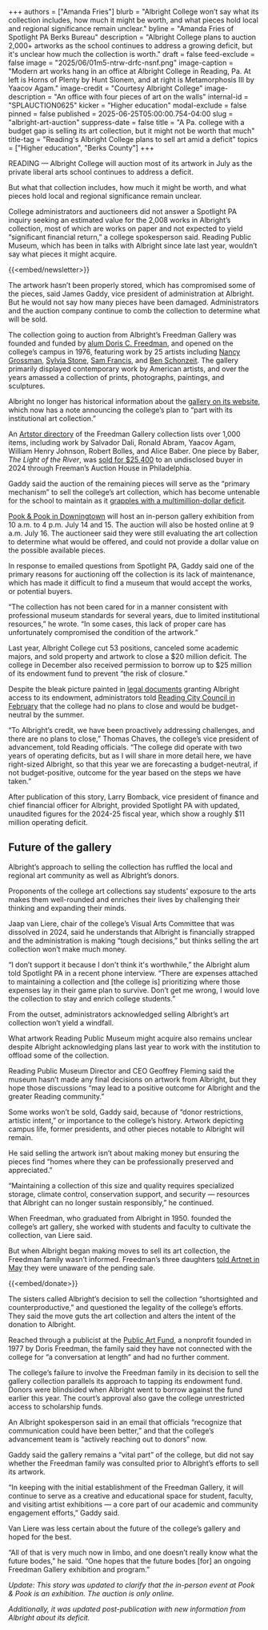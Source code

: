 +++
authors = ["Amanda Fries"]
blurb = "Albright College won’t say what its collection includes, how much it might be worth, and what pieces hold local and regional significance remain unclear."
byline = "Amanda Fries of Spotlight PA Berks Bureau"
description = "Albright College plans to auction 2,000+ artworks as the school continues to address a growing deficit, but it's unclear how much the collection is worth."
draft = false
feed-exclude = false
image = "2025/06/01m5-ntrw-drfc-nsnf.png"
image-caption = "Modern art works hang in an office at Albright College in Reading, Pa. At left is Horns of Plenty by Hunt Slonem, and at right is Metamorphosis III by Yaacov Agam."
image-credit = "Courtesy Albright College"
image-description = "An office with four pieces of art on the walls"
internal-id = "SPLAUCTION0625"
kicker = "Higher education"
modal-exclude = false
pinned = false
published = 2025-06-25T05:00:00.754-04:00
slug = "albright-art-auction"
suppress-date = false
title = "A Pa. college with a budget gap is selling its art collection, but it might not be worth that much"
title-tag = "Reading's Albright College plans to sell art amid a deficit"
topics = ["Higher education", "Berks County"]
+++

READING — Albright College will auction most of its artwork in July as the private liberal arts school continues to address a deficit.

But what that collection includes, how much it might be worth, and what pieces hold local and regional significance remain unclear.

College administrators and auctioneers did not answer a Spotlight PA inquiry seeking an estimated value for the 2,008 works in Albright’s collection, most of which are works on paper and not expected to yield “significant financial return,” a college spokesperson said. Reading Public Museum, which has been in talks with Albright since late last year, wouldn’t say what pieces it might acquire.

{{<embed/newsletter>}}

The artwork hasn’t been properly stored, which has compromised some of the pieces, said James Gaddy, vice president of administration at Albright. But he would not say how many pieces have been damaged. Administrators and the auction company continue to comb the collection to determine what will be sold.

The collection going to auction from Albright’s Freedman Gallery was founded and funded by <a href="https://www.visitpaamericana.com/listing/freedman-gallery-albright-college/742/">alum Doris C. Freedman</a>, and opened on the college’s campus in 1976, featuring work by 25 artists including <a href="https://americanart.si.edu/artist/nancy-grossman-1966">Nancy Grossman</a>, <a href="https://www.ericfirestonegallery.com/exhibitions/different-shapes/installation-views?view=slider">Sylvia Stone</a>, <a href="https://samfrancis.com">Sam Francis</a>, and <a href="https://www.benschonzeit.com">Ben Schonzeit</a>. The gallery primarily displayed contemporary work by American artists, and over the years amassed a collection of prints, photographs, paintings, and sculptures.

Albright no longer has historical information about the <a href="https://www.albright.edu/about-albright/buildings-facilities/center-for-the-arts/freedman-gallery/">gallery on its website</a>, which now has a note announcing the college’s plan to “part with its institutional art collection.”

An <a href="https://www.jstor.org/action/doBasicSearch?Query=freedman+gallery+Albright+college&amp;image_search_referrer=global&amp;so=primary_agents_str_asc&amp;searchkey=1747665665430&amp;doi=10.2307%2Fcommunity.11996320">Artstor directory</a> of the Freedman Gallery collection lists over 1,000 items, including work by Salvador Dali, Ronald Abram, Yaacov Agam, William Henry Johnson, Robert Bolles, and Alice Baber. One piece by Baber, <em>The Light of the River</em>, was <a href="https://hindmanauctions.com/auctions/2104-post-war-and-contemporary-art/lot/1">sold for $25,400</a> to an undisclosed buyer in 2024 through Freeman’s Auction House in Philadelphia.

Gaddy said the auction of the remaining pieces will serve as the “primary mechanism” to sell the college’s art collection, which has become untenable for the school to maintain as it <a href="https://www.spotlightpa.org/berks/2025/01/berks-albright-college-deficit-art-sale/">grapples with a multimillion-dollar deficit</a>.

<a href="https://pookandpook.com/calendar/">Pook &amp; Pook in Downingtown</a> will host an in-person gallery exhibition from 10 a.m. to 4 p.m. July 14 and 15. The auction will also be hosted online at 9 a.m. July 16. The auctioneer said they were still evaluating the art collection to determine what would be offered, and could not provide a dollar value on the possible available pieces.

In response to emailed questions from Spotlight PA, Gaddy said one of the primary reasons for auctioning off the collection is its lack of maintenance, which has made it difficult to find a museum that would accept the works, or potential buyers.

“The collection has not been cared for in a manner consistent with professional museum standards for several years, due to limited institutional resources,” he wrote. “In some cases, this lack of proper care has unfortunately compromised the condition of the artwork.”

Last year, Albright College cut 53 positions, canceled some academic majors, and sold property and artwork to close a $20 million deficit. The college in December also received permission to borrow up to $25 million of its endowment fund to prevent “the risk of closure.”

Despite the bleak picture painted in <a href="https://www.documentcloud.org/documents/25499009-albright-emergency-consent-petition-and-decree-1/">legal documents</a> granting Albright access to its endowment, administrators told <a href="https://www.bctv.org/video/city-council-committee-of-the-whole-meeting-2-10-25-city-of-reading-pa/">Reading City Council in February</a> that the college had no plans to close and would be budget-neutral by the summer.

“To Albright’s credit, we have been proactively addressing challenges, and there are no plans to close,” Thomas Chaves, the college’s vice president of advancement, told Reading officials. “The college did operate with two years of operating deficits, but as I will share in more detail here, we have right-sized Albright, so that this year we are forecasting a budget-neutral, if not budget-positive, outcome for the year based on the steps we have taken.”

After publication of this story, Larry Bomback, vice president of finance and chief financial officer for Albright, provided Spotlight PA with updated, unaudited figures for the 2024-25 fiscal year, which show a roughly $11 million operating deficit.

## Future of the gallery

Albright’s approach to selling the collection has ruffled the local and regional art community as well as Albright’s donors.

Proponents of the college art collections say students’ exposure to the arts makes them well-rounded and enriches their lives by challenging their thinking and expanding their minds.

Jaap van Liere, chair of the college’s Visual Arts Committee that was dissolved in 2024, said he understands that Albright is financially strapped and the administration is making “tough decisions,” but thinks selling the art collection won’t make much money.

“I don’t support it because I don&#39;t think it&#39;s worthwhile,” the Albright alum told Spotlight PA in a recent phone interview. “There are expenses attached to maintaining a collection and \[the college is\] prioritizing where those expenses lay in their game plan to survive. Don’t get me wrong, I would love the collection to stay and enrich college students.”

From the outset, administrators acknowledged selling Albright’s art collection won’t yield a windfall.

What artwork Reading Public Museum might acquire also remains unclear despite Albright acknowledging plans last year to work with the institution to offload some of the collection.

Reading Public Museum Director and CEO Geoffrey Fleming said the museum hasn’t made any final decisions on artwork from Albright, but they hope those discussions “may lead to a positive outcome for Albright and the greater Reading community.”

Some works won’t be sold, Gaddy said, because of “donor restrictions, artistic intent,” or importance to the college’s history. Artwork depicting campus life, former presidents, and other pieces notable to Albright will remain.

He said selling the artwork isn’t about making money but ensuring the pieces find “homes where they can be professionally preserved and appreciated.”

“Maintaining a collection of this size and quality requires specialized storage, climate control, conservation support, and security — resources that Albright can no longer sustain responsibly,” he continued.

When Freedman, who graduated from Albright in 1950. founded the college’s art gallery, she worked with students and faculty to cultivate the collection, van Liere said.

But when Albright began making moves to sell its art collection, the Freedman family wasn’t informed. Freedman’s three daughters <a href="https://news.artnet.com/art-world/albright-pennsylvania-college-selling-art-collection-2648020">told Artnet in May</a> they were unaware of the pending sale.

{{<embed/donate>}}

The sisters called Albright’s decision to sell the collection “shortsighted and counterproductive,” and questioned the legality of the college’s efforts. They said the move guts the art collection and alters the intent of the donation to Albright.

Reached through a publicist at the <a href="https://www.publicartfund.org/about/mission-history-land-acknowledgement/">Public Art Fund</a>, a nonprofit founded in 1977 by Doris Freedman, the family said they have not connected with the college for “a conversation at length” and had no further comment.

The college’s failure to involve the Freedman family in its decision to sell the gallery collection parallels its approach to tapping its endowment fund. Donors were blindsided when Albright went to borrow against the fund earlier this year. The court’s approval also gave the college unrestricted access to scholarship funds.

An Albright spokesperson said in an email that officials “recognize that communication could have been better,” and that the college’s advancement team is “actively reaching out to donors” now.

Gaddy said the gallery remains a “vital part” of the college, but did not say whether the Freedman family was consulted prior to Albright’s efforts to sell its artwork.

“In keeping with the initial establishment of the Freedman Gallery, it will continue to serve as a creative and educational space for student, faculty, and visiting artist exhibitions — a core part of our academic and community engagement efforts,” Gaddy said.

Van Liere was less certain about the future of the college’s gallery and hoped for the best.

“All of that is very much now in limbo, and one doesn’t really know what the future bodes,” he said. “One hopes that the future bodes \[for\] an ongoing Freedman Gallery exhibition and program.”

<em>Update: This story was updated to clarify that the in-person event at Pook &amp; Pook is an exhibition. The auction is only online.</em>

<em>Additionally, it was updated post-publication with new information from Albright about its deficit.</em>
